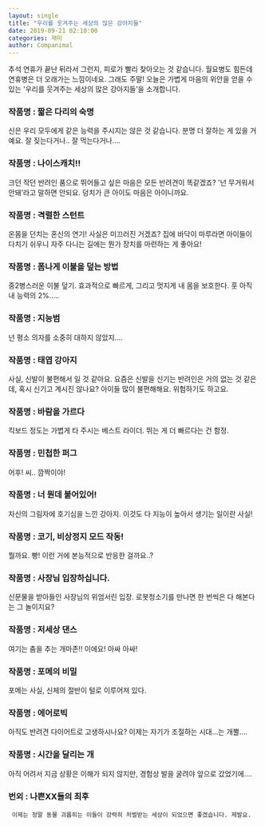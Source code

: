 ```yaml
---
layout: single
title: "우리를 웃겨주는 세상의 많은 강아지들"
date: 2019-09-21 02:10:00
categories: 재미
author: Companimal
---
```


추석 연휴가 끝난 뒤라서 그런지, 피로가 빨리 찾아오는 것 같습니다. 월요병도 힘든데 연휴병은 더 오래가는 느낌이네요. 그래도 주말! 오늘은 가볍게 마음의 위안을 얻을 수 있는 '우리를 웃겨주는 세상의 많은 강아지들’을 소개합니다.

### 작품명 : 짧은 다리의 숙명

신은 우리 모두에게 같은 능력을 주시지는 않은 것 같습니다. 분명 더 잘하는 게 있을 거예요. 잘 짖는다거나.. 잘 먹는다거나….

### 작품명 : 나이스캐치!!

크던 작던 반려인 품으로 뛰어들고 싶은 마음은 모든 반려견이 똑같겠죠? '넌 무거워서 안돼’라고 말하면 안되요. 덩치가 큰 아이도 마음은 아이니까요.

### 작품명 : 격렬한 스턴트

온몸을 던치는 혼신의 연기! 사실은 미끄러진 거겠죠? 집에 바닥이 마루라면 아이들이 다치기 쉬우니 자주 다니는 길에는 뭔가 장치를 마련하는 게 좋아요!

### 작품명 : 폼나게 이불을 덮는 방법

중2병스러운 이불 덮기. 효과적으로 빠르게, 그리고 멋지게 내 몸을 보호한다. 훗 아직 내 능력의 2%…..

### 작품명 : 지능범

넌 평소 의자를 소중히 대하지 않았지….

### 작품명 : 태엽 강아지

사실, 신발이 불편해서 일 것 같아요. 요즘은 신발을 신기는 반려인은 거의 없는 것 같은데, 혹시 신기고 계시진 않나요? 아이들 많이 불편해해요. 위험하기도 하고요.

### 작품명 : 바람을 가르다

킥보드 정도는 가볍게 타 주시는 베스트 라이더. 뛰는 게 더 빠르다는 건 함정.

### 작품명 : 민첩한 퍼그

어후! 씨.. 깜짝이야!

### 작품명 : 너 뭔데 붙어있어!

자신의 그림자에 호기심을 느낀 강아지. 이것도 다 지능이 높아서 생기는 일이란 사실!

### 작품명 : 코기, 비상정지 모드 작동!

뭘까요. 빵! 이런 거에 본능적으로 반응한 걸까요..?

### 작품명 : 사장님 입장하십니다.

신문물을 받아들인 사장님의 위엄서린 입장. 로봇청소기를 만나면 한 번씩은 다 해본다는 그 놀이지요?

### 작품명 : 저세상 댄스

여기는 춤을 추는 개마존!! 이에요! 아싸 아싸!

### 작품명 : 포메의 비밀

포메는 사실, 신체의 절반이 털로 이루어져 있다.

### 작품명 : 에어로빅

아직도 반려견 다이어트로 고생하시나요? 이제는 자기가 조절하는 시대…는 개뿔….

### 작품명 : 시간을 달리는 개

아직 어려서 지금 상황은 이해가 되지 않지만, 경험상 발을 굴려야 앞으로 갔었기에….

### 번외 : 나쁜XX들의 최후

     이제는 정말 동물 괴롭히는 이들이 강력히 처벌받는 세상이 되었으면 좋겠습니다. 제발요.
